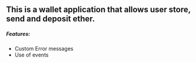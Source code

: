 
## This is a wallet application that allows user store, send and deposit ether.

##### Features:

- Custom Error messages
- Use of events 
